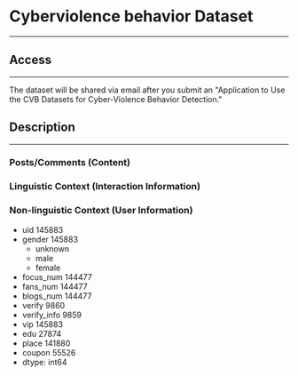 # Cyberviolence behavior Dataset

---

## Access

---

The dataset will be shared via email after you submit an "Application to Use the CVB Datasets for Cyber-Violence Behavior Detection."
## Description

---

### Posts/Comments (Content)

### Linguistic Context (Interaction Information)

### Non-linguistic Context (User Information)

* uid            145883
* gender         145883
    - unknown
    - male
    - female
* focus_num      144477
* fans_num       144477
* blogs_num      144477
* verify           9860
* verify_info      9859
* vip            145883
* edu             27874
* place          141880
* coupon          55526
* dtype: int64